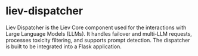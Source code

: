 # liev-dispatcher
Liev Dispatcher is the Liev Core component used for the interactions with Large Language Models (LLMs). It handles failover and multi-LLM requests, processes toxicity filtering, and supports prompt detection. The dispatcher is built to be integrated into a Flask application.
